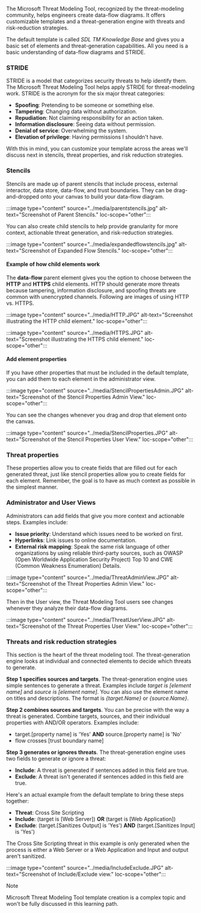The Microsoft Threat Modeling Tool, recognized by the threat-modeling community, helps engineers create data-flow diagrams. It offers customizable templates and a threat-generation engine with threats and risk-reduction strategies.

The default template is called *SDL TM Knowledge Base* and gives you a basic set of elements and threat-generation capabilities. All you need is a basic understanding of data-flow diagrams and STRIDE.

### STRIDE

STRIDE is a model that categorizes security threats to help identify them. The Microsoft Threat Modeling Tool helps apply STRIDE for threat-modeling work. STRIDE is the acronym for the six major threat categories:

- **Spoofing**: Pretending to be someone or something else.
- **Tampering**: Changing data without authorization.
- **Repudiation**: Not claiming responsibility for an action taken.
- **Information disclosure**: Seeing data without permission.
- **Denial of service**: Overwhelming the system.
- **Elevation of privilege**: Having permissions I shouldn't have.

With this in mind, you can customize your template across the areas we'll discuss next in stencils, threat properties, and risk reduction strategies.

### Stencils

Stencils are made up of parent stencils that include process, external interactor, data store, data-flow, and trust boundaries. They can be drag-and-dropped onto your canvas to build your data-flow diagram.

:::image type="content" source="../media/parentstencils.jpg" alt-text="Screenshot of Parent Stencils." loc-scope="other":::

You can also create child stencils to help provide granularity for more context, actionable threat generation, and risk-reduction strategies.

:::image type="content" source="../media/expandedflowstencils.jpg" alt-text="Screenshot of Expanded Flow Stencils." loc-scope="other":::

#### Example of how child elements work

The **data-flow** parent element gives you the option to choose between the **HTTP** and **HTTPS** child elements. HTTP should generate more threats because tampering, information disclosure, and spoofing threats are common with unencrypted channels. Following are images of using HTTP vs. HTTPS.

:::image type="content" source="../media/HTTP.JPG" alt-text="Screenshot illustrating the HTTP child element." loc-scope="other":::

:::image type="content" source="../media/HTTPS.JPG" alt-text="Screenshot illustrating the HTTPS child element." loc-scope="other":::

#### Add element properties

If you have other properties that must be included in the default template, you can add them to each element in the administrator view.

:::image type="content" source="../media/StencilPropertiesAdmin.JPG" alt-text="Screenshot of the Stencil Properties Admin View." loc-scope="other":::

You can see the changes whenever you drag and drop that element onto the canvas.

:::image type="content" source="../media/StencilProperties.JPG" alt-text="Screenshot of the Stencil Properties User View." loc-scope="other":::

### Threat properties

These properties allow you to create fields that are filled out for each generated threat, just like stencil properties allow you to create fields for each element. Remember, the goal is to have as much context as possible in the simplest manner.

### Administrator and User Views

Administrators can add fields that give you more context and actionable steps. Examples include:

- **Issue priority**: Understand which issues need to be worked on first.
- **Hyperlinks**: Link issues to online documentation.
- **External risk mapping**: Speak the same risk language of other organizations by using reliable third-party sources, such as OWASP (Open Worldwide Application Security Project) Top 10 and CWE (Common Weakness Enumeration) Details.

:::image type="content" source="../media/ThreatAdminView.JPG" alt-text="Screenshot of the Threat Properties Admin View." loc-scope="other":::

Then in the User view, the Threat Modeling Tool users see changes whenever they analyze their data-flow diagrams.

:::image type="content" source="../media/ThreatUserView.JPG" alt-text="Screenshot of the Threat Properties User View." loc-scope="other":::

### Threats and risk reduction strategies

This section is the heart of the threat modeling tool. The threat-generation engine looks at individual and connected elements to decide which threats to generate.

**Step 1 specifies sources and targets**. The threat-generation engine uses simple sentences to generate a threat. Examples include *target is [element name]* and *source is [element name]*. You can also use the element name on titles and descriptions. The format is *{target.Name}* or *{source.Name}*.

**Step 2 combines sources and targets**. You can be precise with the way a threat is generated. Combine targets, sources, and their individual properties with AND/OR operators. Examples include:

- target.[property name] is 'Yes' **AND** source.[property name] is 'No'
- flow crosses [trust boundary name]

**Step 3 generates or ignores threats**. The threat-generation engine uses two fields to generate or ignore a threat:

- **Include**: A threat is generated if sentences added in this field are true.
- **Exclude**: A threat isn't generated if sentences added in this field are true.

Here's an actual example from the default template to bring these steps together:

- **Threat**: Cross Site Scripting
- **Include**: (target is [Web Server]) **OR** (target is [Web Application])
- **Exclude**: (target.[Sanitizes Output] is 'Yes') **AND** (target.[Sanitizes Input] is 'Yes')

The Cross Site Scripting threat in this example is only generated when the process is either a Web Server or a Web Application and Input and output aren't sanitized.

:::image type="content" source="../media/IncludeExclude.JPG" alt-text="Screenshot of Include/Exclude view." loc-scope="other":::

> [!NOTE]
> Microsoft Threat Modeling Tool template creation is a complex topic and won't be fully discussed in this learning path.
